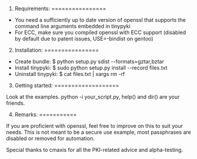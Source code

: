 1. Requirements:
================

- You need a sufficiently up to date version of openssl that supports the command line arguments embedded in tinypyki
- For ECC, make sure you compiled openssl with ECC support (disabled by default due to patent issues, USE=-bindist on gentoo)

2. Installation:
================
- Create bundle:      $ python setup.py sdist --formats=gztar,bztar
- Install tinypyki:   $ sudo python setup.py install --record files.txt
- Uninstall tinypyki: $ cat files.txt | xargs rm -rf

3. Getting started:
===================

Look at the examples.
python -i your_script.py, help() and dir() are your friends.

4. Remarks:
===========

If you are proficient with openssl, feel free to improve on this to suit your needs.
This is not meant to be a secure use example, most passphrases are disabled or removed for automation.

Special thanks to cmaxis for all the PKI-related advice and alpha-testing.
